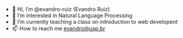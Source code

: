 - 👋 Hi, I’m @evandro-ruiz (Evandro Ruiz)
- 👀 I’m interested in Natural Language Processing
- 🌱 I’m currently teaching a class on introduction to web developent
- 📫 How to reach me evandro@usp.br

<!---
evandro-ruiz/evandro-ruiz is a ✨ special ✨ repository because its `README.md` (this file) appears on your GitHub profile.
You can click the Preview link to take a look at your changes.
--->
